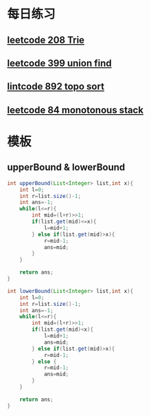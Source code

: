 # 每日练习

## [leetcode 208 Trie](!https://leetcode.com/problems/implement-trie-prefix-tree/)

## [leetcode 399 union find](!https://leetcode.com/problems/evaluate-division/)

## [lintcode 892 topo sort](!https://www.lintcode.com/problem/alien-dictionary/description)

## [leetcode 84 monotonous stack](!https://leetcode.com/problems/largest-rectangle-in-histogram/)

# 模板

## upperBound & lowerBound
```java
int upperBound(List<Integer> list,int x){
    int l=0;
    int r=list.size()-1;
    int ans=-1;
    while(l<=r){
        int mid=(l+r)>>1;
        if(list.get(mid)<=x){
            l=mid+1;
        } else if(list.get(mid)>x){
            r=mid-1;
            ans=mid;
        }
    }

    return ans;
}

int lowerBound(List<Integer> list,int x){
    int l=0;
    int r=list.size()-1;
    int ans=-1;
    while(l<=r){
        int mid=(l+r)>>1;
        if(list.get(mid)<x){
            l=mid+1;
            ans=mid;
        } else if(list.get(mid)>x){
            r=mid-1;
        } else {
            r=mid-1;
            ans=mid;
        }
    }

    return ans;
}
```